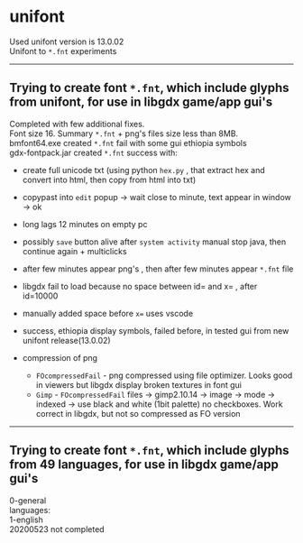 # unifont  
Used unifont version is 13.0.02  
Unifont to `*.fnt` experiments  

---
## Trying to create font `*.fnt`, which include glyphs from unifont, for use in libgdx game/app gui's  
Completed with few additional fixes.  
Font size 16. Summary `*.fnt` + png's files size less than 8MB.  
bmfont64.exe created `*.fnt` fail with some gui ethiopia symbols  
gdx-fontpack.jar created `*.fnt` success with:  
- create full unicode txt (using python `hex.py` , that extract hex and convert into html, then copy from html into txt)
- copypast into `edit` popup -> wait close to minute, text appear in window -> ok
- long lags 12 minutes on empty pc
- possibly `save` button alive after `system activity` manual stop java, then continue again + multiclicks
- after few minutes appear png's , then after few minutes appear `*.fnt` file
- libgdx fail to load because no space between id= and x= , after id=10000
- manually added space before `x=` uses vscode
- success, ethiopia display symbols, failed before, in tested gui from new unifont release(13.0.02)
- compression of png  

  - `FOcompressedFail` - png compressed using file optimizer. Looks good in viewers but libgdx display broken textures in font gui  
  - `Gimp` - `FOcompressedFail` files -> gimp2.10.14 -> image -> mode -> indexed -> use black and white (1bit palette) no checkboxes. Work correct in libgdx, but not so compressed as FO version  

---
## Trying to create font `*.fnt`, which include glyphs from 49 languages, for use in libgdx game/app gui's  
0-general  
languages:  
1-english  
20200523 not completed